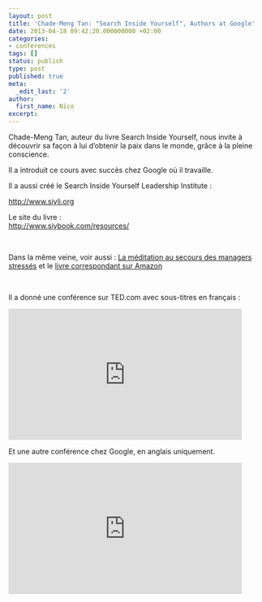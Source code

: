 ```yaml
---
layout: post
title: 'Chade-Meng Tan: "Search Inside Yourself", Authors at Google'
date: 2013-04-18 09:42:20.000000000 +02:00
categories:
- conferences
tags: []
status: publish
type: post
published: true
meta:
  _edit_last: '2'
author:
  first_name: Nico
excerpt:
---
```

<p>Chade-Meng Tan, auteur du livre Search Inside Yourself, nous invite à découvrir sa façon à lui d’obtenir la paix dans le monde, grâce à la pleine conscience.</p>
<p>Il a introduit ce cours avec succès chez Google où il travaille.</p>
<p>Il a aussi créé le Search Inside Yourself Leadership Institute :</p>
<p><a href="http://www.siyli.org">http://www.siyli.org</a></p>
<p>Le site du livre :<br />
<a href="http://www.siybook.com/resources/">http://www.siybook.com/resources/</a></p>
<p>&nbsp;</p>
<p>Dans la même veine, voir aussi : <a href="http://lentreprise.lexpress.fr/etre-efficace/la-meditation-au-secours-des-managers-stresses_35529.html">La méditation au secours des managers stressés</a> et le <a href="http://www.amazon.fr/dp/B007I7FYB8/">livre correspondant sur Amazon</a></p>
<p>&nbsp;</p>
<p>Il a donné une conférence sur TED.com avec sous-titres en français :</p>
<p><iframe src="https://embed.ted.com/talks/lang/fr/chade_meng_tan_everyday_compassion_at_google.html" height="259" width="460" allowfullscreen="" frameborder="0" scrolling="no"></iframe></p>
<p>Et une autre conférence chez Google, en anglais uniquement.</p>
<p><iframe src="https://www.youtube.com/embed/r8fcqrNO7so" height="259" width="460" allowfullscreen="" frameborder="0"></iframe></p>
